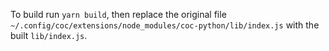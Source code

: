 To build run `yarn build`, then replace the original file `~/.config/coc/extensions/node_modules/coc-python/lib/index.js` with the built `lib/index.js`.
